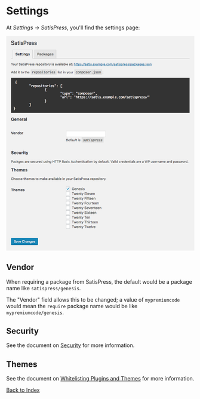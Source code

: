 # Settings

At _Settings &rarr; SatisPress_, you'll find the settings page:

![Screenshot of the SatisPress Settings page](images/settings.png)

## Vendor

When requiring a package from SatisPress, the default would be a package name like `satispress/genesis`.

The "Vendor" field allows this to be changed; a value of `mypremiumcode` would mean the `require` package name would be like `mypremiumcode/genesis`.

## Security

See the document on [Security](Security.md) for more information.

## Themes

See the document on [Whitelisting Plugins and Themes](Whitelisting.md) for more information.

[Back to Index](Index.md)
